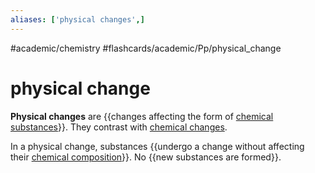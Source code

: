 ```yaml
---
aliases: ['physical changes',]
---
```


#academic/chemistry #flashcards/academic/Pp/physical_change

# physical change

__Physical changes__ are {{changes affecting the form of [chemical substances](chemical%20substance.md)}}. They contrast with [chemical changes](chemical%20change.md). <!--SR:!2023-04-08,3,230-->

In a physical change, substances {{undergo a change without affecting their [chemical composition](chemical%20composition.md)}}. No {{new substances are formed}}. <!--SR:!2023-04-07,3,250!2023-04-07,4,270-->
